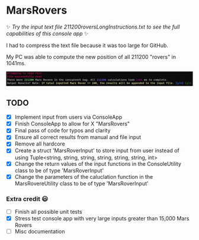 # MarsRovers

:sparkles: *Try the input text file 211200roversLongInstructions.txt to see the full capabilities of this console app* :sparkles:

I had to compress the text file because it was too large for GitHub.

My PC was able to compute the new position of all 211200 "rovers" in 1041ms.

![1041ms for 211200 rovers](Images/211200roversScreenshot.jpg?raw=true)

## TODO
- [x] Implement input from users via ConsoleApp
- [x] Finish ConsoleApp to allow for X "MarsRovers"
- [x] Final pass of code for typos and clarity
- [x] Ensure all correct results from manual and file input
- [x] Remove all hardcore
- [x] Create a struct 'MarsRoverInput' to store input from user instead of using Tuple<string, string, string, string, string, string, int> 
- [x] Change the return values of the input functions in the ConsoleUtility class to be of type 'MarsRoverInput' 
- [x] Change the parameters of the caluclation function in the MarsRovereUtility class to be of type 'MarsRoverInput'
### Extra credit :smiley:
- [ ] Finish all possible unit tests
- [x] Stress test console app with very large inputs greater than 15,000 Mars Rovers
- [ ] Misc documentation
